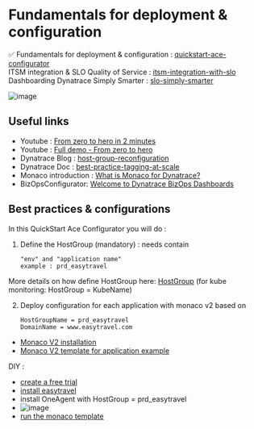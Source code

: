# Fundamentals for deployment & configuration

✅ Fundamentals for deployment & configuration : [quickstart-ace-configurator](https://github.com/dynatrace-ace-services/quickstart-ace-configurator#readme)  
ITSM integration & SLO Quality of Service : [itsm-integration-with-slo](https://github.com/dynatrace-ace-services/itsm-integration-with-slo#readme)  
Dashboarding Dynatrace Simply Smarter : [slo-simply-smarter](https://github.com/dynatrace-ace-services/slo-simply-smarter#readme)  

![image](https://user-images.githubusercontent.com/40337213/216949405-4b6c513d-b097-4251-882c-ea5b90ab1a52.png)

## Useful links
 - Youtube  : [From zero to hero in 2 minutes](https://youtu.be/vyabfN9zt8c)  
 - Youtube  : [Full demo - From zero to hero](https://youtu.be/irxN7PJd43M)  
 - Dynatrace Blog : [host-group-reconfiguration](https://www.dynatrace.com/news/blog/host-group-reconfiguration-is-now-easier-than-ever-eap/)
 - Dynatrace Doc : [best-practice-tagging-at-scale](https://www.dynatrace.com/support/help/how-to-use-dynatrace/tags-and-metadata/basic-concepts/best-practice-tagging-at-scale)
 - Monaco introduction : [What is Monaco for Dynatrace?](/What-is-Monaco-for-Dynatrace.pdf)  
 - BizOpsConfigurator: [Welcome to Dynatrace BizOps Dashboards](https://dynatrace.github.io/BizOpsConfigurator/index.html#prerequisites)  

## Best practices & configurations
In this QuickStart Ace Configurator you will do : 

1) Define the HostGroup (mandatory) : needs contain 

       "env" and "application name"  
       example : prd_easytravel 

More details on how define HostGroup here: [HostGroup](/HostGroup) (for kube monitoring: HostGroup = KubeName)   

2) Deploy configuration for each application with monaco v2 based on 

       HostGroupName = prd_easytravel
       DomainName = www.easytravel.com

 - [Monaco V2 installation](https://www.dynatrace.com/support/help/manage/configuration-as-code/installation)
 - [Monaco V2 template for application example](https://github.com/dynatrace-ace-services/dynatrace-lab/tree/main/project)


DIY : 
 - [create a free trial](https://www.dynatrace.com/signup/)
 - [install easytravel](https://community.dynatrace.com/t5/Start-with-Dynatrace/easyTravel-Documentation-and-Download/td-p/181271)
 - install OneAgent with HostGroup = prd_easytravel
 - ![image](https://user-images.githubusercontent.com/40337213/233843254-384624e3-e6a4-4932-bde8-813531561bdd.png)
 - [run the monaco template](https://github.com/dynatrace-ace-services/dynatrace-lab/tree/main/project)
